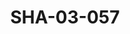 ---
pid: SHA-03-057
title: SHA-03-057
language: ar
collection: شرحبيل احمد
original_label: 
rights: شرحبيل احمد
location_of_original: شرحبيل احمد
photographer_or_studio: 
scanned_from: photograph 10.2 by 15
_date: 1980s-1990s
location: الخرطوم، منزل الدبلوماسي الفرنسي
description: شرحبيل احمد مع مجموعة من الناس يقعدون في الطاولات
additional_notes: 
permission_display: 'yes'
on_server: 'no'
on_website: 'no'
permalink: /archive/ar/sha-03-057.html
layout: photo-page
---